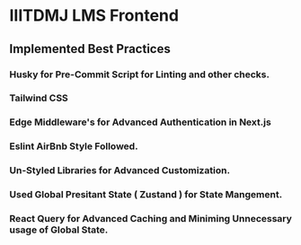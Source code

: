 # IIITDMJ LMS Frontend

## Implemented Best Practices


### Husky for Pre-Commit Script for Linting and other checks.

### Tailwind CSS 

### Edge Middleware's for Advanced Authentication in Next.js

### Eslint AirBnb Style Followed.

### Un-Styled Libraries for Advanced Customization.

### Used Global Presitant State ( Zustand ) for State Mangement.

### React Query for Advanced Caching and Miniming Unnecessary usage of Global State.
